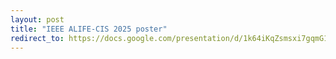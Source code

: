 ```yaml
---
layout: post
title: "IEEE ALIFE-CIS 2025 poster"
redirect_to: https://docs.google.com/presentation/d/1k64iKqZsmsxi7gqmG1uR_9eLlG5M-T-sg5AJ0ras5cY
---
```

